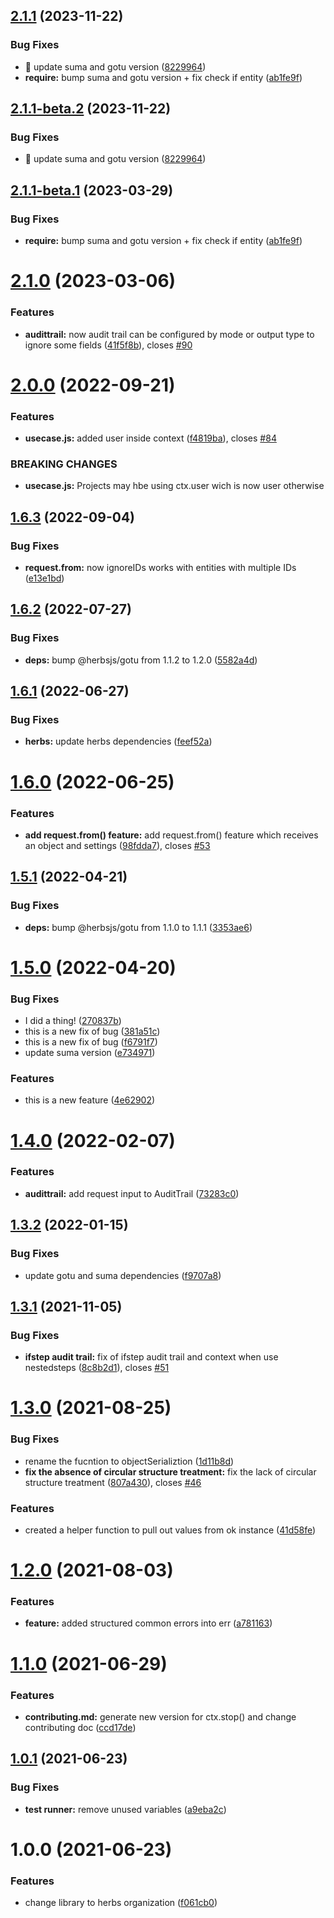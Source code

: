 ## [2.1.1](https://github.com/herbsjs/buchu/compare/v2.1.0...v2.1.1) (2023-11-22)


### Bug Fixes

* 🐛 update suma and gotu version ([8229964](https://github.com/herbsjs/buchu/commit/82299645e44c37397081ab3f57294388e3ebc3e6))
* **require:** bump suma and gotu version + fix check if entity ([ab1fe9f](https://github.com/herbsjs/buchu/commit/ab1fe9fdb87b97da7eaa82bb36f4d428a3c8f50c))

## [2.1.1-beta.2](https://github.com/herbsjs/buchu/compare/v2.1.1-beta.1...v2.1.1-beta.2) (2023-11-22)


### Bug Fixes

* 🐛 update suma and gotu version ([8229964](https://github.com/herbsjs/buchu/commit/82299645e44c37397081ab3f57294388e3ebc3e6))

## [2.1.1-beta.1](https://github.com/herbsjs/buchu/compare/v2.1.0...v2.1.1-beta.1) (2023-03-29)


### Bug Fixes

* **require:** bump suma and gotu version + fix check if entity ([ab1fe9f](https://github.com/herbsjs/buchu/commit/ab1fe9fdb87b97da7eaa82bb36f4d428a3c8f50c))

# [2.1.0](https://github.com/herbsjs/buchu/compare/v2.0.0...v2.1.0) (2023-03-06)


### Features

* **audittrail:** now audit trail can be configured by mode or output type to ignore some fields ([41f5f8b](https://github.com/herbsjs/buchu/commit/41f5f8b6b6a7cc7fd3a83437896ba2d22363a121)), closes [#90](https://github.com/herbsjs/buchu/issues/90)

# [2.0.0](https://github.com/herbsjs/buchu/compare/v1.6.3...v2.0.0) (2022-09-21)


### Features

* **usecase.js:** added user inside context ([f4819ba](https://github.com/herbsjs/buchu/commit/f4819baba2e24fa3903e59fec3fad5dfd4289ef7)), closes [#84](https://github.com/herbsjs/buchu/issues/84)


### BREAKING CHANGES

* **usecase.js:** Projects may hbe using ctx.user wich is now user otherwise

## [1.6.3](https://github.com/herbsjs/buchu/compare/v1.6.2...v1.6.3) (2022-09-04)


### Bug Fixes

* **request.from:** now ignoreIDs works with entities with multiple IDs ([e13e1bd](https://github.com/herbsjs/buchu/commit/e13e1bd858afe38bee018d86bd70cbc19377f70a))

## [1.6.2](https://github.com/herbsjs/buchu/compare/v1.6.1...v1.6.2) (2022-07-27)


### Bug Fixes

* **deps:** bump @herbsjs/gotu from 1.1.2 to 1.2.0 ([5582a4d](https://github.com/herbsjs/buchu/commit/5582a4d62578601fea1098242f324ad41fb59567))

## [1.6.1](https://github.com/herbsjs/buchu/compare/v1.6.0...v1.6.1) (2022-06-27)


### Bug Fixes

* **herbs:** update herbs dependencies ([feef52a](https://github.com/herbsjs/buchu/commit/feef52a218f4d00e212981c637c4196f8101f55e))

# [1.6.0](https://github.com/herbsjs/buchu/compare/v1.5.1...v1.6.0) (2022-06-25)


### Features

* **add request.from() feature:** add request.from() feature which receives an object and settings ([98fdda7](https://github.com/herbsjs/buchu/commit/98fdda79fdeff0c51401f8fb9ad0233d53f53b9f)), closes [#53](https://github.com/herbsjs/buchu/issues/53)

## [1.5.1](https://github.com/herbsjs/buchu/compare/v1.5.0...v1.5.1) (2022-04-21)


### Bug Fixes

* **deps:** bump @herbsjs/gotu from 1.1.0 to 1.1.1 ([3353ae6](https://github.com/herbsjs/buchu/commit/3353ae64c2b07547154e6ee4b6987fc062ed4992))

# [1.5.0](https://github.com/herbsjs/buchu/compare/v1.4.0...v1.5.0) (2022-04-20)


### Bug Fixes

* I did a thing! ([270837b](https://github.com/herbsjs/buchu/commit/270837b86923134df327eeb30b187ba8654d1dcf))
* this is a new fix of bug ([381a51c](https://github.com/herbsjs/buchu/commit/381a51c5b64e539bd8218a3491831740339463a3))
* this is a new fix of bug ([f6791f7](https://github.com/herbsjs/buchu/commit/f6791f7f8c73199b4e8142a24147a9f84985e0cb))
* update suma version ([e734971](https://github.com/herbsjs/buchu/commit/e7349710539d608782bd515a0ae8d83275aa9543))


### Features

* this is a new feature ([4e62902](https://github.com/herbsjs/buchu/commit/4e62902aa24b0dc70dabee1daa1039704b10a3a5))

# [1.4.0](https://github.com/herbsjs/buchu/compare/v1.3.2...v1.4.0) (2022-02-07)


### Features

* **audittrail:** add request input to AuditTrail ([73283c0](https://github.com/herbsjs/buchu/commit/73283c0d41da5f2a0b0571c4a539a3e8d876f432))

## [1.3.2](https://github.com/herbsjs/buchu/compare/v1.3.1...v1.3.2) (2022-01-15)


### Bug Fixes

* update gotu and suma dependencies ([f9707a8](https://github.com/herbsjs/buchu/commit/f9707a89d3f77f4038d64cf940eab55168afc313))

## [1.3.1](https://github.com/herbsjs/buchu/compare/v1.3.0...v1.3.1) (2021-11-05)


### Bug Fixes

* **ifstep audit trail:** fix of ifstep audit trail and context when use nestedsteps ([8c8b2d1](https://github.com/herbsjs/buchu/commit/8c8b2d1aecdd7a2b243cd6d2e5476c750e21b96e)), closes [#51](https://github.com/herbsjs/buchu/issues/51)

# [1.3.0](https://github.com/herbsjs/buchu/compare/v1.2.0...v1.3.0) (2021-08-25)


### Bug Fixes

* rename the fucntion to objectSerializtion ([1d11b8d](https://github.com/herbsjs/buchu/commit/1d11b8d9e22767248780f60c4caf48cd2eaa13e8))
* **fix the absence of circular structure treatment:** fix the lack of circular structure treatment ([807a430](https://github.com/herbsjs/buchu/commit/807a4307a3c1897fc244dc7d204b76c15c218754)), closes [#46](https://github.com/herbsjs/buchu/issues/46)


### Features

* created a helper function to pull out values from ok instance ([41d58fe](https://github.com/herbsjs/buchu/commit/41d58fe02821ebf17079b27846d443c5c852cb5b))

# [1.2.0](https://github.com/herbsjs/buchu/compare/v1.1.0...v1.2.0) (2021-08-03)


### Features

* **feature:** added structured common errors into err ([a781163](https://github.com/herbsjs/buchu/commit/a7811636b3a84c562f68225c9fe0ef40252a4d12))

# [1.1.0](https://github.com/herbsjs/buchu/compare/v1.0.1...v1.1.0) (2021-06-29)


### Features

* **contributing.md:** generate new version for ctx.stop() and change contributing doc ([ccd17de](https://github.com/herbsjs/buchu/commit/ccd17de7a10bdad38b05698640949f0ac1e38896))

## [1.0.1](https://github.com/herbsjs/buchu/compare/v1.0.0...v1.0.1) (2021-06-23)


### Bug Fixes

* **test runner:** remove unused variables ([a9eba2c](https://github.com/herbsjs/buchu/commit/a9eba2c3ad40fc4a0a2fd262d6cbf8f4de7ad071))

# 1.0.0 (2021-06-23)


### Features

* change library to herbs organization ([f061cb0](https://github.com/herbsjs/buchu/commit/f061cb0cf4e0e29dec722a71bbb9c418d53aaaad))

